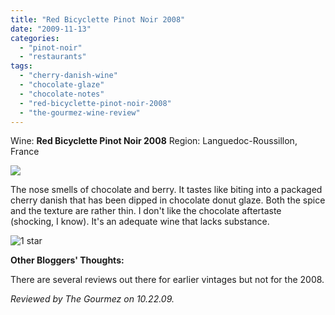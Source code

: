 ```yaml
---
title: "Red Bicyclette Pinot Noir 2008"
date: "2009-11-13"
categories:
  - "pinot-noir"
  - "restaurants"
tags:
  - "cherry-danish-wine"
  - "chocolate-glaze"
  - "chocolate-notes"
  - "red-bicyclette-pinot-noir-2008"
  - "the-gourmez-wine-review"
---
```


Wine: **Red Bicyclette Pinot Noir 2008** Region: Languedoc-Roussillon, France

![](http://www.thegourmez.com/gourmez/photos/redbicyclette002.jpg)

The nose smells of chocolate and berry. It tastes like biting into a packaged cherry danish that has been dipped in chocolate donut glaze. Both the spice and the texture are rather thin. I don't like the chocolate aftertaste (shocking, I know). It's an adequate wine that lacks substance.




<div class="caption">

![1 star](http://s3.amazonaws.com/thegourmez-wpmedia/2009/04/rating_olive1.gif "rating_olive1")</div>


**Other Bloggers' Thoughts:**

There are several reviews out there for earlier vintages but not for the 2008.

_Reviewed by The Gourmez on 10.22.09._

